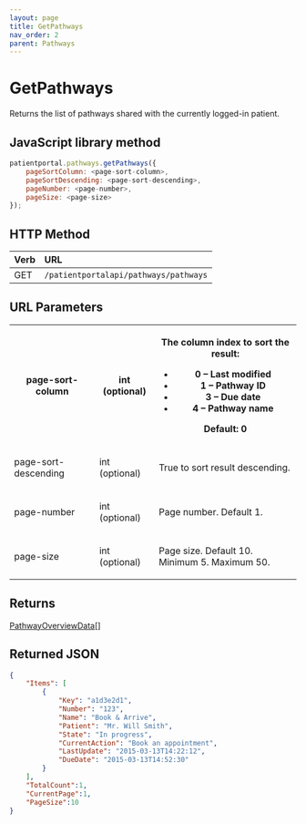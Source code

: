 ```yaml
---
layout: page
title: GetPathways
nav_order: 2
parent: Pathways
---
```


# GetPathways

Returns the list of pathways shared with the currently logged-in patient.

## JavaScript library method

```javascript
patientportal.pathways.getPathways({
    pageSortColumn: <page-sort-column>,
    pageSortDescending: <page-sort-descending>,
    pageNumber: <page-number>,
    pageSize: <page-size>
});
```

## HTTP Method

| Verb | URL                                               |
|:-----|:--------------------------------------------------|
| GET | `/patientportalapi/pathways/pathways` |

## URL Parameters

<table><tbody><tr><th><p>page-sort-column</p></th><th><p>int (optional)</p></th><th><p>The column index to sort the result:</p><ul><li>0 – Last modified</li><li>1 – Pathway ID</li><li>3 – Due date</li><li>4 – Pathway name</li></ul><p>Default: 0</p></th></tr><tr><td><p>page-sort-descending</p></td><td><p>int (optional)</p></td><td><p>True to sort result descending.</p></td></tr><tr><td><p>page-number</p></td><td><p>int (optional)</p></td><td><p>Page number. Default 1.</p></td></tr><tr><td><p>page-size</p></td><td><p>int (optional)</p></td><td><p>Page size. Default 10. Minimum 5. Maximum 50.</p></td></tr></tbody></table>

## Returns

[PathwayOverviewData](../objects-and-data-types/pathwayoverviewdata)[]

## Returned JSON

```json
{
    "Items": [
        {
            "Key": "a1d3e2d1",
            "Number": "123",
            "Name": "Book & Arrive",
            "Patient": "Mr. Will Smith",
            "State": "In progress",
            "CurrentAction": "Book an appointment",
            "LastUpdate": "2015-03-13T14:22:12",
            "DueDate": "2015-03-13T14:52:30"
        }
    ],
    "TotalCount":1,
    "CurrentPage":1,
    "PageSize":10
}
```
